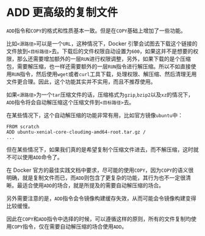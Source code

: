 # ADD 更高级的复制文件

`ADD`指令和`COPY`的格式和性质基本一致。但是在`COPY`基础上增加了一些功能。

比如`<源路径>`可以是一个`URL`，这种情况下，Docker 引擎会试图去下载这个链接的文件放到`<目标路径>`去。下载后的文件权限自动设置为`600`，如果这并不是想要的权限，那么还需要增加额外的一层`RUN`进行权限调整，另外，如果下载的是个压缩包，需要解压缩，也一样还需要额外的一层`RUN`指令进行解压缩。所以不如直接使用`RUN`指令，然后使用`wget`或者`curl`工具下载，处理权限、解压缩、然后清理无用文件更合理。因此，这个功能其实并不实用，而且不推荐使用。

如果`<源路径>`为一个`tar`压缩文件的话，压缩格式为`gzip`,`bzip2`以及`xz`的情况下，`ADD`指令将会自动解压缩这个压缩文件到`<目标路径>`去。

在某些情况下，这个自动解压缩的功能非常有用，比如官方镜像`ubuntu`中：

```
FROM scratch
ADD ubuntu-xenial-core-cloudimg-amd64-root.tar.gz /
...
```

但在某些情况下，如果我们真的是希望复制个压缩文件进去，而不解压缩，这时就不可以使用`ADD`命令了。

在 Docker 官方的最佳实践文档中要求，尽可能的使用`COPY`，因为`COPY`的语义很明确，就是复制文件而已，而`ADD`则包含了更复杂的功能，其行为也不一定很清晰。最适合使用`ADD`的场合，就是所提及的需要自动解压缩的场合。

另外需要注意的是，`ADD`指令会令镜像构建缓存失效，从而可能会令镜像构建变得比较缓慢。

因此在`COPY`和`ADD`指令中选择的时候，可以遵循这样的原则，所有的文件复制均使用`COPY`指令，仅在需要自动解压缩的场合使用`ADD`。

